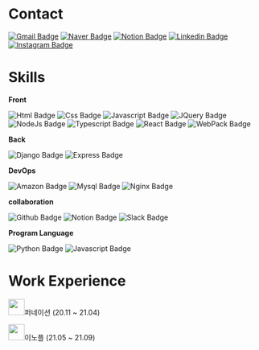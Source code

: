 # Contact

[![Gmail Badge](https://img.shields.io/badge/Gmail-d14836?style=flat-square&logo=Gmail&logoColor=white&link=mailto:smsun0329@gmaiil.com)](mailto:smsun0329@gmail.com)
[![Naver Badge](https://img.shields.io/badge/Naver-03C75A?style=flat-square&logo=Naver&logoColor=white&link=mailto:smsun0329@naver.com)](mailto:smsun0329@naver.com)
[![Notion Badge](https://img.shields.io/badge/Notion-black?style=flat-square&logo=Notion&logoColor=white&link=https://www.notion.so/About-Me-1c4d9f3c95a945b98702a985cf645d68)](https://www.notion.so/About-Me-1c4d9f3c95a945b98702a985cf645d68)
[![Linkedin Badge](https://img.shields.io/badge/-LinkedIn-blue?style=flat-square&logo=Linkedin&logoColor=white&link=https://https://www.linkedin.com/in/%EB%AF%BC%EC%84%A0-%EC%86%A1-255795187/)](https://www.linkedin.com/in/%EB%AF%BC%EC%84%A0-%EC%86%A1-255795187/)
[![Instagram Badge](https://img.shields.io/badge/Instagram-E4405F?style=flat-square&logo=Instagram&logoColor=white&link=https://www.instagram.com/smsun0329/)](https://www.instagram.com/smsun0329/)


# Skills

__Front__

![Html Badge](https://img.shields.io/badge/HTML5-E34F26?style=flat-square&logo=HTML5&logoColor=black)
![Css Badge](https://img.shields.io/badge/CSS3-1572B6?style=flat-square&logo=HTML5&logoColor=black)
![Javascript Badge](https://img.shields.io/badge/JavaScript-F7DF1E?style=flat-square&logo=JavaScript&logoColor=black)
![JQuery Badge](https://img.shields.io/badge/jQuery-0769AD?style=flat-square&logo=jQuery&logoColor=black)
![NodeJs Badge](https://img.shields.io/badge/Node.js-339933?style=flat-square&logo=Node.js&logoColor=white)
![Typescript Badge](https://img.shields.io/badge/typescript-8DD6F9?style=flat-square&logo=Webpack&logoColor=white)
![React Badge](https://img.shields.io/badge/React-61DAFB?style=flat-square&logo=React&logoColor=white)
![WebPack Badge](https://img.shields.io/badge/Webpack-8DD6F9?style=flat-square&logo=Webpack&logoColor=white)

__Back__

![Django Badge](https://img.shields.io/badge/Django-092E20?style=flat-square&logo=Django&logoColor=white)
![Express Badge](https://img.shields.io/badge/Express-000000?style=flat-square&logo=Express&logoColor=white)
 
__DevOps__

![Amazon Badge](https://img.shields.io/badge/Amazon%20Aws-232F3E?style=flat-square&logo=Amazon%20AWS&logoColor=white)
![Mysql Badge](https://img.shields.io/badge/MySQL-4479A1?style=flat-square&logo=MySQL&logoColor=white)
![Nginx Badge](https://img.shields.io/badge/NGINX-009639?style=flat-square&logo=NGINX&logoColor=white)

__collaboration__

![Github Badge](https://img.shields.io/badge/Github-232F3E?style=flat-square&logo=Github&logoColor=white)
![Notion Badge](https://img.shields.io/badge/Notion-000000?style=flat-square&logo=Notion&logoColor=white)
![Slack Badge](https://img.shields.io/badge/Slack-4A154B?style=flat-square&logo=Slack&logoColor=white)

__Program Language__

![Python Badge](https://img.shields.io/badge/Python-3776AB?style=flat-square&logo=Python&logoColor=white)
![Javascript Badge](https://img.shields.io/badge/JavaScript-F7DF1E?style=flat-square&logo=JavaScript&logoColor=black)


# Work Experience

<img src="https://oopy.lazyrockets.com/api/v2/notion/image?src=https%3A%2F%2Fs3.us-west-2.amazonaws.com%2Fsecure.notion-static.com%2F8894c154-ba5d-4ac1-bebb-ef35d4cfc440%2F__rgb.png%3FX-Amz-Algorithm%3DAWS4-HMAC-SHA256%26X-Amz-Credential%3DAKIAT73L2G45O3KS52Y5%252F20210103%252Fus-west-2%252Fs3%252Faws4_request%26X-Amz-Date%3D20210103T052329Z%26X-Amz-Expires%3D86400%26X-Amz-Signature%3D63de8e501f384ec547658e2e917f8ddd3d672ba2d1cfd27790e9d5d9dd9548a2%26X-Amz-SignedHeaders%3Dhost%26response-content-disposition%3Dfilename%2520%253D%2522__rgb.png%2522&blockId=9c277c94-1126-4661-920e-09482ba60d7f&width=256" width="32" height="32">퍼네이션 (20.11 ~ 21.04)

<img src="https://image.rocketpunch.com/company/29316/innople-1_logo_1492834286.png?s=400x400&t=inside" width="32" height="32">이노플 (21.05 ~ 21.09)
